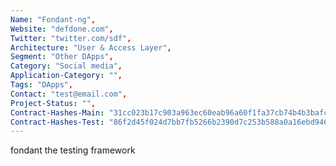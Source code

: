 ```yaml
--- 
Name: "Fondant-ng", 
Website: "defdone.com", 
Twitter: "twitter.com/sdf", 
Architecture: "User & Access Layer",
Segment: "Other DApps",
Category: "Social media",
Application-Category: "",
Tags: "DApps",
Contact: "test@email.com",
Project-Status: "",
Contract-Hashes-Main: "31cc023b17c903a963ec60eab96a60f1fa37cb74b4b3bafc91a441e0e9d70f97",
Contract-Hashes-Test: "86f2d45f024d7bb7fb5266b2390d7c253b588a0a16ebd946a60cb4314600af74",
--- 
```

<!--lang:en--> 
fondant the testing framework
<!--lang:es--] 

<!--lang:de--] 

<!--lang:fr--] 

<!--lang:pl--] 

<!--lang:uk--] 

[!--lang:*--> 